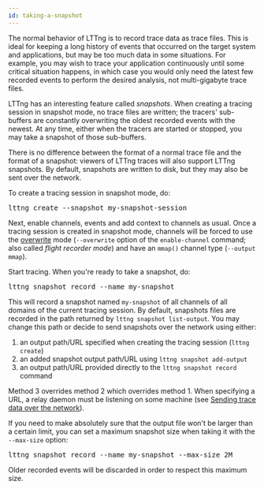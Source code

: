 ```yaml
---
id: taking-a-snapshot
---
```


The normal behavior of LTTng is to record trace data as trace files.
This is ideal for keeping a long history of events that occurred on
the target system and applications, but may be too much data in some
situations. For example, you may wish to trace your application
continuously until some critical situation happens, in which case you
would only need the latest few recorded events to perform the desired
analysis, not multi-gigabyte trace files.

LTTng has an interesting feature called _snapshots_. When creating
a tracing session in snapshot mode, no trace files are written; the
tracers' sub-buffers are constantly overwriting the oldest recorded
events with the newest. At any time, either when the tracers are started
or stopped, you may take a snapshot of those sub-buffers.

There is no difference between the format of a normal trace file and the
format of a snapshot: viewers of LTTng traces will also support LTTng
snapshots. By default, snapshots are written to disk, but they may also
be sent over the network.

To create a tracing session in snapshot mode, do:

<pre class="term">
lttng create --snapshot my-snapshot-session
</pre>

Next, enable channels, events and add context to channels as usual.
Once a tracing session is created in snapshot mode, channels will be
forced to use the
[overwrite](#doc-channel-overwrite-mode-vs-discard-mode) mode
(`--overwrite` option of the `enable-channel` command; also called
_flight recorder mode_) and have an `mmap()` channel type
(`--output mmap`).

Start tracing. When you're ready to take a snapshot, do:

<pre class="term">
lttng snapshot record --name my-snapshot
</pre>

This will record a snapshot named `my-snapshot` of all channels of
all domains of the current tracing session. By default, snapshots files
are recorded in the path returned by `lttng snapshot list-output`. You
may change this path or decide to send snapshots over the network
using either:

  1. an output path/URL specified when creating the tracing session
     (`lttng create`)
  2. an added snapshot output path/URL using
     `lttng snapshot add-output`
  3. an output path/URL provided directly to the
     `lttng snapshot record` command

Method 3 overrides method 2 which overrides method 1. When specifying
a URL, a relay daemon must be listening on some machine (see
[Sending trace data over the network](#doc-sending-trace-data-over-the-network)).

If you need to make absolutely sure that the output file won't be
larger than a certain limit, you can set a maximum snapshot size when
taking it with the `--max-size` option:

<pre class="term">
lttng snapshot record --name my-snapshot --max-size 2M
</pre>

Older recorded events will be discarded in order to respect this
maximum size.
